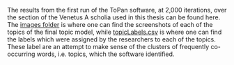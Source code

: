 The results from the first run of the ToPan software, at 2,000 iterations, over the section of the Venetus A scholia used in this thesis can be found here. The [images folder](https://github.com/cjschu17/Thesis2016-2017/tree/master/Appendix/Chapter3/Data/TopicModelData/ToPanVisualizations/Run1/Images) is where one can find the screenshots of each of the topics of the final topic model, while [topicLabels.csv](https://github.com/cjschu17/Thesis2016-2017/blob/master/Appendix/Chapter3/Data/TopicModelData/ToPanVisualizations/Run1/topicLabels.csv) is where one can find the labels which were assigned by the researchers to each of the topics. These label are an attempt to make sense of the clusters of frequently co-occurring words, i.e. topics, which the software identified.
